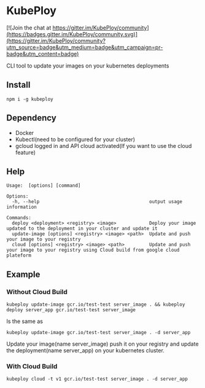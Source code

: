 # KubePloy

[![Join the chat at https://gitter.im/KubePloy/community](https://badges.gitter.im/KubePloy/community.svg)](https://gitter.im/KubePloy/community?utm_source=badge&utm_medium=badge&utm_campaign=pr-badge&utm_content=badge)

CLI tool to update your images on your kubernetes deployments

## Install
```
npm i -g kubeploy
```

## Dependency

- Docker
- Kubectl(need to be configured for your cluster)
- gcloud logged in and API cloud activated(If you want to use the cloud feature)

## Help
```
Usage:  [options] [command]

Options:
  -h, --help                                        output usage information

Commands:
  deploy <deployment> <registry> <image>            Deploy your image updated to the deployment in your cluster and update it
  update-image [options] <registry> <image> <path>  Update and push your image to your registry
  cloud [options] <registry> <image> <path>         Update and push your image to your registry using Cloud build from google cloud plateform
```

## Example

### Without Cloud Build

```
kubeploy update-image gcr.io/test-test server_image . && kubeploy deploy server_app gcr.io/test-test server_image
```

Is the same as

```
kubeploy update-image gcr.io/test-test server_image . -d server_app
```

Update your image(name server_image) push it on your registry and update the deployment(name server_app) on your kubernetes cluster. 

### With Cloud Build
```
kubeploy cloud -t v1 gcr.io/test-test server_image . -d server_app
```